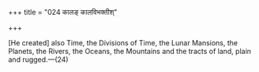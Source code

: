+++
title = "024 कालङ् कालविभक्तीश्"

+++

[He created] also Time, the Divisions of Time, the Lunar Mansions, the Planets, the Rivers, the Oceans, the Mountains and the tracts of land, plain and rugged.—(24)